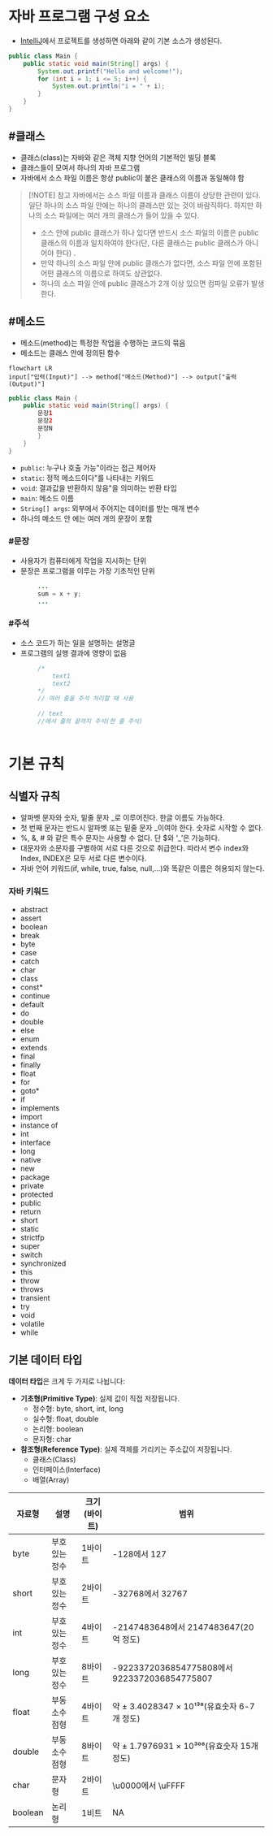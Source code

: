 
# 자바 프로그램 구성 요소

- [IntelliJ](../../Utils/IntelliJ.md)에서 프로젝트를 생성하면 아래와 같이 기본 소스가 생성된다.
```Java
public class Main {
    public static void main(String[] args) {
        System.out.printf("Hello and welcome!");
        for (int i = 1; i <= 5; i++) {
            System.out.println("i = " + i);
        }
    }
}
```

## #클래스 

- 클래스(class)는 자바와 같은 객체 지향 언어의 기본적인 빌딩 블록
- 클래스들이 모여서 하나의 자바 프로그램
- 자바에서 소스 파일 이름은 항상 public이 붙은 클래스의 이름과 동일해야 함

> [!NOTE] 참고
자바에서는 소스 파일 이름과 클래스 이름이 상당한 관련이 있다. 일단 하나의 소스 파일 안에는 하나의 클래스만 있는 것이 바람직하다. 하지만 하나의 소스 파일에는 여러 개의 클래스가 들어 있을 수 있다. 
> - 소스 안에 public 클래스가 하나 있다면 반드시 소스 파일의 이름은 public 클래스의 이름과 일치하여야 한다(단, 다른 클래스는 public 클래스가 아니어야 한다) .
> - 만약 하나의 소스 파일 안에 public 클래스가 없다면, 소스 파일 안에 포함된 어떤 클래스의 이름으로 하여도 상관없다.
> - 하나의 소스 파일 안에 public 클래스가 2개 이상 있으면 컴파일 오류가 발생한다.
> 


## #메소드 

- 메소드(method)는 특정한 작업을 수행하는 코드의 묶음
- 메소드는 클래스 안에 정의된 함수



```mermaid
flowchart LR
input["입력(Input)"] --> method["메소드(Method)"] --> output["출력(Output)"]

```


```Java
public class Main {
    public static void main(String[] args) {
        문장1
        문장2
        문장N
        }
    }
}
```

- `public`: 누구나 호출 가능"이라는 접근 제어자
- `static`: 정적 메소드이다"를 나타내는 키워드
- `void`: 결과값을 반환하지 않음"을 의미하는 반환 타입
- `main`: 메소드 이름
- `String[] args`: 외부에서 주어지는 데이터를 받는 매개 변수
- 하나의 메소드 안 에는 여러 개의 문장이 포함

### #문장

- 사용자가 컴퓨터에게 작업을 지시하는 단위
- 문장은 프로그램을 이루는 가장 기초적인 단위

```Java
		...
		sum = x + y;
		...
```

### #주석

- 소스 코드가 하는 일을 설명하는 설명글
- 프로그램의 실행 결과에 영향이 없음

```Java
		/* 
			text1
			text2		
		*/
		// 여러 줄을 주석 처리할 때 사용
		
		// text
		//에서 줄의 끝까지 주석(한 줄 주석)
		
```


# 기본 규칙

## 식별자 규칙

- 알파벳 문자와 숫자, 밑줄 문자 _로 이루어진다. 한글 이름도 가능하다.
- 첫 번째 문자는 반드시 알파벳 또는 밑줄 문자 _이여야 한다. 숫자로 시작할 수 없다.
- %, &, # 와 같은 특수 문자는 사용할 수 없다. 단 $와 ‘_’은 가능하다.
- 대문자와 소문자를 구별하여 서로 다른 것으로 취급한다. 따라서 변수 index와 Index, INDEX은 모두 서로 다른 변수이다.
- 자바 언어 키워드(if, while, true, false, null,...)와 똑같은 이름은 허용되지 않는다.

### 자바 키워드

- abstract
- assert 
- boolean 
- break 
- byte 
- case 
- catch 
- char 
- class 
- const* 
- continue 
- default 
- do 
- double 
- else 
- enum 
- extends 
- final 
- finally 
- float 
- for 
- goto* 
- if 
- implements 
- import 
- instance of 
- int 
- interface 
- long 
- native 
- new 
- package 
- private 
- protected 
- public 
- return 
- short 
- static 
- strictfp 
- super 
- switch 
- synchronized 
- this 
- throw 
- throws 
- transient 
- try 
- void 
- volatile 
- while

## 기본 데이터 타입

**데이터 타입**은 크게 두 가지로 나뉩니다:

- **기초형(Primitive Type)**: 실제 값이 직접 저장됩니다.
    - 정수형: byte, short, int, long
    - 실수형: float, double
    - 논리형: boolean
    - 문자형: char
- **참조형(Reference Type)**: 실제 객체를 가리키는 주소값이 저장됩니다.
    - 클래스(Class)
    - 인터페이스(Interface)
    - 배열(Array)


| 자료형     | 설명      | 크기(바이트) | 범위                                         |
| ------- | ------- | ------- | ------------------------------------------ |
| byte    | 부호있는 정수 | 1바이트    | -128에서 127                                 |
| short   | 부호있는 정수 | 2바이트    | -32768에서 32767                             |
| int     | 부호있는 정수 | 4바이트    | -2147483648에서 2147483647(20억 정도)           |
| long    | 부호있는 정수 | 8바이트    | -9223372036854775808에서 9223372036854775807 |
| float   | 부동소수점형  | 4바이트    | 약 ± 3.4028347 × 10¹³⁸(유효숫자 6-7개 정도)        |
| double  | 부동소수점형  | 8바이트    | 약 ± 1.7976931 × 10³⁰⁸(유효숫자 15개 정도)         |
| char    | 문자형     | 2바이트    | \u0000에서 \uFFFF                            |
| boolean | 논리형     | 1비트     | NA                                         |

